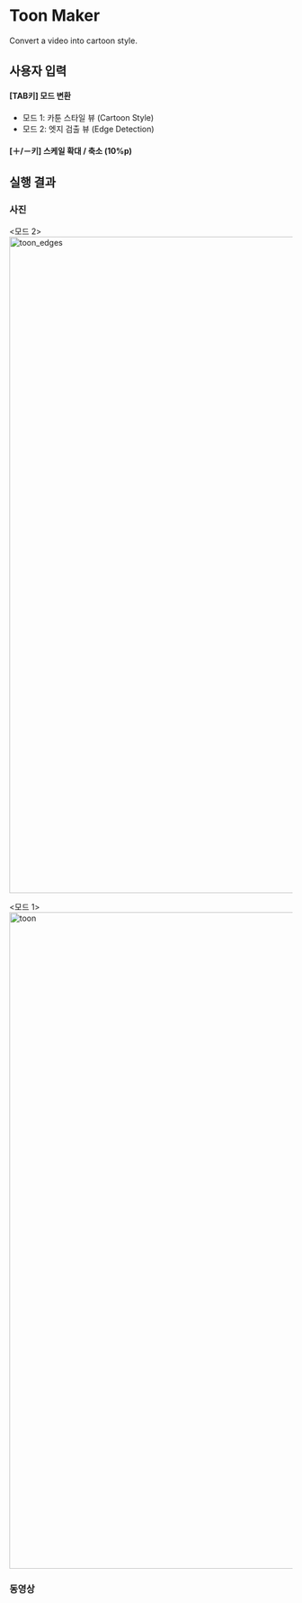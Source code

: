 # Toon Maker
Convert a video into cartoon style.



## 사용자 입력

#### [TAB키] 모드 변환
- 모드 1: 카툰 스타일 뷰 (Cartoon Style)
- 모드 2: 엣지 검출 뷰 (Edge Detection)

#### [＋/－키] 스케일 확대 / 축소 (10%p)



## 실행 결과

### 사진

<모드 2>
<img width="1167" alt="toon_edges" src="https://github.com/illboi1/toon-maker/assets/88954347/8222f69d-dd87-4e9b-a9ee-8a3c81e729b0">

<모드 1>
<img width="1167" alt="toon" src="https://github.com/illboi1/toon-maker/assets/88954347/bf0fe7d9-d83b-4cfb-9977-f77e8b5faeb5">


### 동영상

